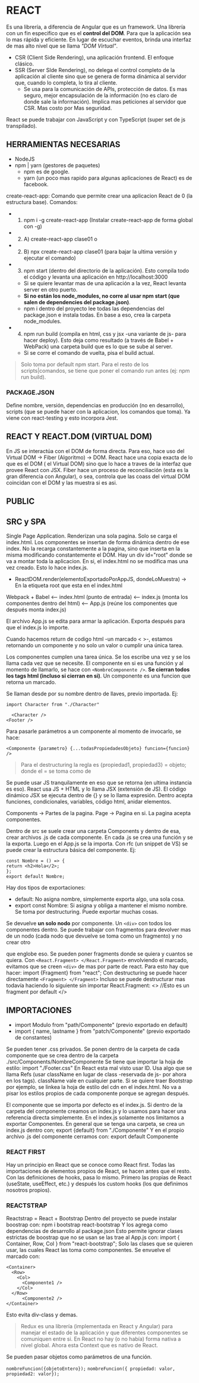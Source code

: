# REACT

Es una librería, a diferencia de Angular que es un framework. Una librería con un fin especifico que es el **control del DOM**.
Para que la aplicación sea lo mas rápida y eficiente. En lugar de escuchar eventos, brinda una interfaz de mas alto nivel que se llama _"DOM Virtual"_.

- CSR (Client Side Rendering), una aplicación frontend. El enfoque clásico.
- SSR (Server SIde Rendering), no delega el control completo de la aplicación al cliente sino que se genera de forma dinámica al servidor que, cuando lo completa, lo tira al cliente.
  - Se usa para la comunicación de APIs, protección de datos. Es mas seguro, mejor encapsulación de la información (no es claro de donde sale la información). Implica mas peticiones al servidor que CSR. Mas costo por Mas seguridad.

React se puede trabajar con JavaScript y con TypeScript (super set de js transpilado).

## HERRAMIENTAS NECESARIAS

- NodeJS
- npm | yarn (gestores de paquetes)
  - npm es de google.
  - yarn (un poco mas rapido para algunas aplicaciones de React) es de facebook.

create-react-app: Comando que permite crear una aplicacion React de 0 (la estructura base).
Comandos:

- 1. npm i -g create-react-app (Instalar create-react-app de forma global con -g)
- 2. A) create-react-app clase01
     o
- 2. B) npx create-react-app clase01 (para bajar la ultima versión y ejecutar el comando)
- 3. npm start (dentro del directorio de la aplicación). Esto compila todo el código y levanta una aplicación en http://localhost:3000
  - Si se quiere levantar mas de una aplicación a la vez, React levanta server en otro puerto.
  - **Si no están los node_modules, no corre al usar npm start (que salen de dependencies del package.json)**.
  - npm i dentro del proyecto lee todas las dependencias del package.json e instala todas. En base a eso, crea la carpeta node_modules.
- 4. npm run build (compila en html, css y jsx -una variante de js- para hacer deploy). Esto deja como resultado (a través de Babel + WebPack) una carpeta build que es lo que se sube al server.
  - Si se corre el comando de vuelta, pisa el build actual.

> Solo toma por default npm start. Para el resto de los scripts|comandos, se tiene que poner el comando run antes (ej: npm run build).

### PACKAGE.JSON

Define nombre, versión, dependencias en producción (no en desarrollo), scripts (que se puede hacer con la aplicacion, los comandos que toma).
Ya viene con react-testing y esto incorpora Jest.

## REACT Y REACT.DOM (VIRTUAL DOM)

En JS se interactúa con el DOM de forma directa. Para eso, hace uso del Virtual DOM -> Fiber (Algoritmo) -> DOM.
React hace una copia exacta de lo que es el DOM ( el Virtual DOM) sino que lo hace a traves de la interfaz que provee React con JSX.
Fiber hace un proceso de reconciliación (esta es la gran diferencia con Angular), o sea, controla que las coass del virtual DOM coincidan con el DOM y las muestra si es asi.

## PUBLIC

## SRC y SPA

Single Page Application. Renderizan una sola pagina. Solo se carga el index.html. Los componentes se insertan de forma dinámica dentro de ese index. No la recarga constantemente a la pagina, sino que inserta en la misma modificando constantemente el DOM.
Hay un div id="root" donde se va a montar toda la aplicacion. En si, el index.html no se modifica mas una vez creado. Esto lo hace index.js.

- ReactDOM.render(elementoExportadoPorAppJS, dondeLoMuestra) -> En la etiqueta root que esta en el index.html

Webpack + Babel <-- index.html (punto de entrada) <-- index.js (monta los componentes dentro del html) <-- App.js (reúne los componentes que después monta index.js)

El archivo App.js se edita para armar la aplicación. Exporta después para que el index.js lo importe.

Cuando hacemos return de codigo html -un marcado < >-, estamos retornando un componente y no solo un valor o cumplir una única tarea.

Los componentes cumplen una tarea única. Se los escribe una vez y se los llama cada vez que se necesite. El componente en si es una función y al momento de llamarlo, se hace con `<NombreComponente />`. **Se cierran todos los tags html (incluso si cierran en si)**.
Un componente es una funcion que retorna un marcado.

Se llaman desde por su nombre dentro de llaves, previo importada. Ej:

```
import Character from "./Character"

  <Character />
<Footer />
```

Para pasarle parámetros a un componente al momento de invocarlo, se hace:

```
<Componente {parametro} {...todasPropiedadesObjeto} funcion={funcion} />
```

> Para el destructuring la regla es {propiedad1, propiedad3} = objeto; donde el = se toma como de

Se puede usar JS tranquilamente en eso que se retorna (en ultima instancia es eso). React usa JS + HTML y lo llama JSX (extensión de JS).
El código dinámico JSX se ejecuta dentro de {} y se lo llama expresión. Dentro acepta funciones, condicionales, variables, código html, anidar elementos.

Components -> Partes de la pagina.
Page -> Pagina en si. La pagina acepta componentes.

Dentro de src se suele crear una carpeta Components y dentro de esa, crear archivos .js de cada componente.
En cada .js se crea una función y se la exporta. Luego en el App.js se la importa. Con rfc (un snippet de VS) se puede crear la estructura básica del componente.
Ej:

```
const Nombre = () => {
return <h2>Hola</2>;
};
export default Nombre;

```

Hay dos tipos de exportaciones:

- default: No asigna nombre, simplemente exporta algo, una sola cosa.
- export const Nombre: Si asigna y obliga a mantener el mismo nombre. Se toma por destructuring. Puede exportar muchas cosas.

Se devuelve **un solo nodo** por componente. Un `<div>` con todos los componentes dentro.
Se puede trabajar con fragmentos para devolver mas de un nodo (cada nodo que devuelve se toma como un fragmento) y no crear otro <div> que englobe eso. Se pueden poner fragments donde se quiera y cuantos se quiera.
Con `<React.Fragment> </React.Fragment>` envolviendo el marcado, evitamos que se creen `<div>` de mas por parte de react. Para esto hay que hacer:
import {Fragment} from "react";
Con destructuring se puede hacer directamente `<Fragment> </Fragment>`
Incluso se puede destructurar mas todavía haciendo lo siguiente sin importar React.Fragment:
<>
//Esto es un fragment por default
</>

## IMPORTACIONES

- import Modulo from "path/Componente" (previo exportado en default)
- import { name, lastname } from "patch/Componente" (previo exportado de constantes)

Se pueden tener .css privados. Se ponen dentro de la carpeta de cada componente que se crea dentro de la carpeta ./src/Components/NombreComponente
Se tiene que importar la hoja de estilo: import "./Footer.css"
En React esta mal visto usar ID. Usa algo que se llama Refs (usar className en lugar de class -reservada de js- por ahora en los tags). className vale en cualquier parte.
Si se quiere traer Bootstrap por ejemplo, se linkea la hoja de estilo del cdn en el index.html. No va a pisar los estilos propios de cada componente porque se agregan después.

El componente que se importa por defecto es el index.js. Si dentro de la carpeta del componente creamos un index.js y lo usamos para hacer una referencia directa simplemente.
En el index.js solamente nos limitamos a exportar Componentes. En general que se tenga una carpeta, se crea un index.js dentro con;
export {default} from "./Componente"
Y en el propio archivo .js del componente cerramos con:
export default Componente

### REACT FIRST

Hay un principio en React que se conoce como React first. Todas las importaciones de elementos propios de React, se hacen antes que el resto.
Con las definiciones de hooks, pasa lo mismo. Primero las propias de React (useState, useEffect, etc.) y después los custom hooks (los que definimos nosotros propios).

### REACTSTRAP

Reactstrap = React + Bootstrap
Dentro del proyecto se puede instalar boostrap con: npm i bootstrap react-bootstrap
Y los agrega como dependencias de desarrollo al package.json
Esto permite ignorar clases estrictas de boostrap que no se usan se las trae al App.js con:
import { Container, Row, Col } from "react-bootstrap";
Solo las clases que se quieren usar, las cuales React las toma como componentes. Se envuelve el marcado con:

```
<Container>
  <Row>
    <Col>
      <Componente1 />
    </Col>
  </Row>
      <Componente2 />
</Container>
```

Esto evita div-class y demas.

> Redux es una librería (implementada en React y Angular) para manejar el estado de la aplicación y que diferentes componentes se comuniquen entre si. En React no hay (o no había) forma nativa a nivel global. Ahora esta Context que es nativo de React.

Se pueden pasar objetos como parámetros de una función.

`nombreFuncion({objetoEntero});`
`nombreFuncion({ propiedad: valor, propiedad2: valor});`
